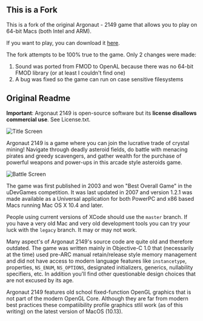 ## This is a Fork

This is a fork of the original Argonaut - 2149 game that allows you to play on 64-bit Macs (both Intel and ARM).

If you want to play, you can download it [here](https://github.com/austenadler/Argonaut-2149/releases).

The fork attempts to be 100% true to the game. Only 2 changes were made:

1. Sound was ported from FMOD to OpenAL because there was no 64-bit FMOD library (or at least I couldn't find one)
1. A bug was fixed so the game can run on case sensitive filesystems

## Original Readme

**Important**: Argonaut 2149 is open-source software but its **license disallows commercial use**. See License.txt.

![Title Screen](screenshots/argonaut1.jpg)

Argonaut 2149 is a game where you can join the lucrative trade of crystal mining! Navigate through deadly asteroid fields, do battle with menacing pirates and greedy scavengers, and gather wealth for the purchase of powerful weapons and power-ups in this arcade style asteroids game.

![Battle Screen](screenshots/argonaut2.jpg)

The game was first published in 2003 and won "Best Overall Game" in the uDevGames competition. It was last updated in 2007 and version 1.2.1 was made available as a Universal application for both PowerPC and x86 based Macs running Mac OS X 10.4 and later.

People using current versions of XCode should use the `master` branch. If you have a very old Mac and very old development tools you can try your luck with the `legacy` branch. It may or may not work.

Many aspect's of Argonaut 2149's source code are quite old and therefore outdated. The game was written mainly in  Objective-C 1.0 that (necessarily at the time) used pre-ARC manual retain/release style memory management and did not have access to modern language features like `instancetype`, properties, `NS_ENUM`, `NS_OPTIONS`, designated initializers, generics, nullability specifiers, etc. In addition you'll find other questionable design choices that are not excused by its age.

Argonaut 2149 features old school fixed-function OpenGL graphics that is not part of the modern OpenGL Core. Although they are far from modern best practices these compatiibility profile graphics stlil work (as of this writing) on the latest version of MacOS (10.13).

